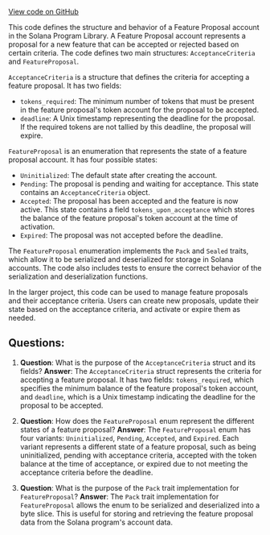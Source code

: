 [View code on GitHub](https://github.com/solana-labs/solana-program-library/feature-proposal/program/src/state.rs)

This code defines the structure and behavior of a Feature Proposal account in the Solana Program Library. A Feature Proposal account represents a proposal for a new feature that can be accepted or rejected based on certain criteria. The code defines two main structures: `AcceptanceCriteria` and `FeatureProposal`.

`AcceptanceCriteria` is a structure that defines the criteria for accepting a feature proposal. It has two fields:
- `tokens_required`: The minimum number of tokens that must be present in the feature proposal's token account for the proposal to be accepted.
- `deadline`: A Unix timestamp representing the deadline for the proposal. If the required tokens are not tallied by this deadline, the proposal will expire.

`FeatureProposal` is an enumeration that represents the state of a feature proposal account. It has four possible states:
- `Uninitialized`: The default state after creating the account.
- `Pending`: The proposal is pending and waiting for acceptance. This state contains an `AcceptanceCriteria` object.
- `Accepted`: The proposal has been accepted and the feature is now active. This state contains a field `tokens_upon_acceptance` which stores the balance of the feature proposal's token account at the time of activation.
- `Expired`: The proposal was not accepted before the deadline.

The `FeatureProposal` enumeration implements the `Pack` and `Sealed` traits, which allow it to be serialized and deserialized for storage in Solana accounts. The code also includes tests to ensure the correct behavior of the serialization and deserialization functions.

In the larger project, this code can be used to manage feature proposals and their acceptance criteria. Users can create new proposals, update their state based on the acceptance criteria, and activate or expire them as needed.
## Questions: 
 1. **Question**: What is the purpose of the `AcceptanceCriteria` struct and its fields?
   **Answer**: The `AcceptanceCriteria` struct represents the criteria for accepting a feature proposal. It has two fields: `tokens_required`, which specifies the minimum balance of the feature proposal's token account, and `deadline`, which is a Unix timestamp indicating the deadline for the proposal to be accepted.

2. **Question**: How does the `FeatureProposal` enum represent the different states of a feature proposal?
   **Answer**: The `FeatureProposal` enum has four variants: `Uninitialized`, `Pending`, `Accepted`, and `Expired`. Each variant represents a different state of a feature proposal, such as being uninitialized, pending with acceptance criteria, accepted with the token balance at the time of acceptance, or expired due to not meeting the acceptance criteria before the deadline.

3. **Question**: What is the purpose of the `Pack` trait implementation for `FeatureProposal`?
   **Answer**: The `Pack` trait implementation for `FeatureProposal` allows the enum to be serialized and deserialized into a byte slice. This is useful for storing and retrieving the feature proposal data from the Solana program's account data.